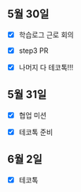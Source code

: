 ## 5월 30일

- [x] 학습로그 근로 회의
- [x] step3 PR
- [x] 나머지 다 테코톡!!!


## 5월 31일

- [x] 협업 미션
- [x] 테코톡 준비


## 6월 2일

- [x] 테코톡
